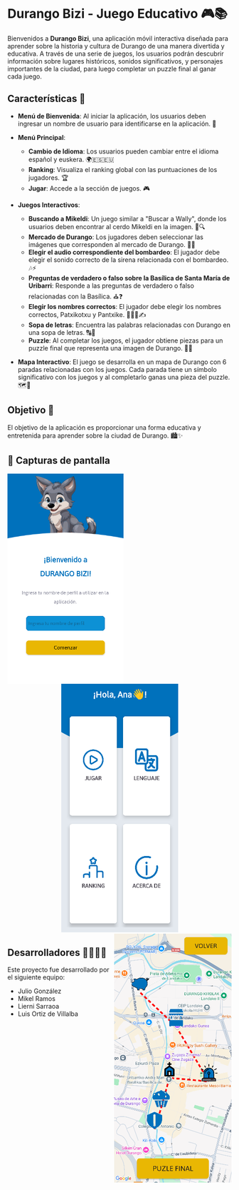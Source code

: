 # Durango Bizi - Juego Educativo 🎮📚

Bienvenidos a **Durango Bizi**, una aplicación móvil interactiva diseñada para aprender sobre la historia y cultura de Durango de una manera divertida y educativa. A través de una serie de juegos, los usuarios podrán descubrir información sobre lugares históricos, sonidos significativos, y personajes importantes de la ciudad, para luego completar un puzzle final al ganar cada juego.

## Características 🌟

- **Menú de Bienvenida**: Al iniciar la aplicación, los usuarios deben ingresar un nombre de usuario para identificarse en la aplicación. 📝

- **Menú Principal**:
  - **Cambio de Idioma**: Los usuarios pueden cambiar entre el idioma español y euskera. 🌍🇪🇸🇪🇺
  - **Ranking**: Visualiza el ranking global con las puntuaciones de los jugadores. 🏆
  - **Jugar**: Accede a la sección de juegos. 🎮

- **Juegos Interactivos**:
  - **Buscando a Mikeldi**: Un juego similar a "Buscar a Wally", donde los usuarios deben encontrar al cerdo Mikeldi en la imagen. 🐷🔍
  - **Mercado de Durango**: Los jugadores deben seleccionar las imágenes que corresponden al mercado de Durango. 🏪🛒
  - **Elegir el audio correspondiente del bombardeo**: El jugador debe elegir el sonido correcto de la sirena relacionada con el bombardeo. 🎶⚡
  - **Preguntas de verdadero o falso sobre la Basílica de Santa María de Uribarri**: Responde a las preguntas de verdadero o falso relacionadas con la Basílica. ⛪️❓
  - **Elegir los nombres correctos**: El jugador debe elegir los nombres correctos, Patxikotxu y Pantxike. 🧑‍🤝‍🧑✍️
  - **Sopa de letras**: Encuentra las palabras relacionadas con Durango en una sopa de letras. 🔠🧩
  - **Puzzle**: Al completar los juegos, el jugador obtiene piezas para un puzzle final que representa una imagen de Durango. 🧩🎨

- **Mapa Interactivo**: El juego se desarrolla en un mapa de Durango con 6 paradas relacionadas con los juegos. Cada parada tiene un símbolo significativo con los juegos y al completarlo ganas una pieza del puzzle. 🗺️📍

## Objetivo 🎯

El objetivo de la aplicación es proporcionar una forma educativa y entretenida para aprender sobre la ciudad de Durango. 🏙️✨

## 📱 Capturas de pantalla

<img src="https://github.com/DidaktikApp5/didaktikappDurango/blob/Julio/app/src/main/res/drawable/login_image.png" alt="Login" align="left"/>

<div align="center">
<img src="https://github.com/DidaktikApp5/didaktikappDurango/blob/Julio/app/src/main/res/drawable/menu_image.png" alt="Menu"/>
</div>

<img src="https://github.com/DidaktikApp5/didaktikappDurango/blob/Julio/app/src/main/res/drawable/map_image.png" alt="Mapa" align="right"/>

## Desarrolladores 👩‍💻👨‍💻
Este proyecto fue desarrollado por el siguiente equipo:

- Julio González
- Mikel Ramos
- Lierni Sarraoa
- Luis Ortiz de Villalba
